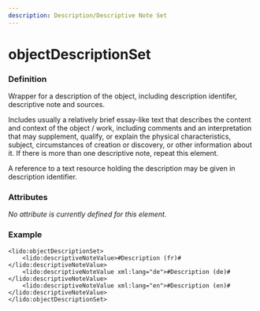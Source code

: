 ```yaml
---
description: Description/Descriptive Note Set
---
```


# objectDescriptionSet

### Definition

Wrapper for a description of the object, including description identifer, descriptive note and sources.

Includes usually a relatively brief essay-like text that describes the content and context of the object / work, including comments and an interpretation that may supplement, qualify, or explain the physical characteristics, subject, circumstances of creation or discovery, or other information about it. If there is more than one descriptive note, repeat this element.

A reference to a text resource holding the description may be given in description identifier.

### Attributes

_No attribute is currently defined for this element._

### Example

```markup
<lido:objectDescriptionSet>
    <lido:descriptiveNoteValue>#Description (fr)#</lido:descriptiveNoteValue>
    <lido:descriptiveNoteValue xml:lang="de">#Description (de)#</lido:descriptiveNoteValue>
    <lido:descriptiveNoteValue xml:lang="en">#Description (en)#</lido:descriptiveNoteValue>
</lido:objectDescriptionSet>
```

